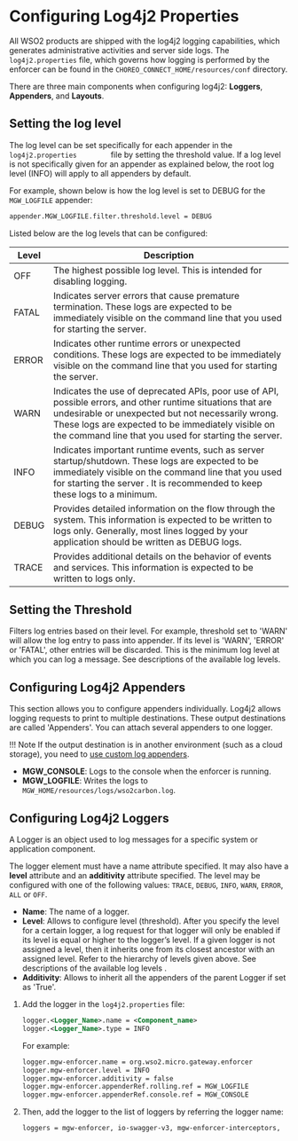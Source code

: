 # Configuring Log4j2 Properties

All WSO2 products are shipped with the log4j2 logging capabilities, which generates administrative activities and server side logs. The `log4j2.properties` file, which governs how logging is performed by the enforcer can be found in the `CHOREO_CONNECT_HOME/resources/conf` directory.

There are three main components when configuring log4j2: **Loggers**, **Appenders**, and **Layouts**.

## Setting the log level

The log level can be set specifically for each appender in the `log4j2.properties        ` file by setting the threshold value. If a log level is not specifically given for an appender as explained below, the root log level (INFO) will apply to all appenders by default.

For example, shown below is how the log level is set to DEBUG for the `MGW_LOGFILE` appender:

```bash
appender.MGW_LOGFILE.filter.threshold.level = DEBUG
```

Listed below are the log levels that can be configured:

| Level | Description                                                                                                                                                                                                                                                                     |
|-------|---------------------------------------------------------------------------------------------------------------------------------------------------------------------------------------------------------------------------------------------------------------------------------|
| OFF   | The highest possible log level. This is intended for disabling logging.                                                                                                                                                                                                         |
| FATAL | Indicates server errors that cause premature termination. These logs are expected to be immediately visible on the command line that you used for starting the server.                                                                                                          |
| ERROR | Indicates other runtime errors or unexpected conditions. These logs are expected to be immediately visible on the command line that you used for starting the server.                                                                                                           |
| WARN  | Indicates the use of deprecated APIs, poor use of API, possible errors, and other runtime situations that are undesirable or unexpected but not necessarily wrong. These logs are expected to be immediately visible on the command line that you used for starting the server. |
| INFO  | Indicates important runtime events, such as server startup/shutdown. These logs are expected to be immediately visible on the command line that you used for starting the server . It is recommended to keep these logs to a minimum.                                           |
| DEBUG | Provides detailed information on the flow through the system. This information is expected to be written to logs only. Generally, most lines logged by your application should be written as DEBUG logs.                                                                        |
| TRACE | Provides additional details on the behavior of events and services. This information is expected to be written to logs only.                                       |

## Setting the Threshold

Filters log entries based on their level. For example, threshold set to 'WARN' will allow the log entry to pass into appender. If its level is 'WARN', 'ERROR' or 'FATAL', other entries will be discarded. This is the minimum log level at which you can log a message. See descriptions of the available log levels.

## Configuring Log4j2 Appenders

This section allows you to configure appenders individually. Log4j2 allows logging requests to print to multiple destinations. These output destinations are called 'Appenders'. You can attach several appenders to one logger.

!!! Note
    If the output destination is in another environment (such as a cloud storage), you need to [use custom log appenders](#using-custom-log-appenders).

-   **MGW_CONSOLE**: Logs to the console when the enforcer is running.
-   **MGW_LOGFILE**: Writes the logs to `MGW_HOME/resources/logs/wso2carbon.log`.                 

## Configuring Log4j2 Loggers

A Logger is an object used to log messages for a specific system or application component. 

The logger element must have a name attribute specified. It may also have a **level** attribute and an **additivity** attribute specified. The level may be configured with one of the following values: `TRACE`, `DEBUG`, `INFO`, `WARN`, `ERROR`, `ALL` or `OFF`. 

-   **Name**: The name of a logger.
-   **Level**: Allows to configure level (threshold). After you specify the level for a certain logger, a log request for that logger will only be enabled if its level is equal or higher to the logger’s level. If a given logger is not assigned a level, then it inherits one from its closest ancestor with an assigned level. Refer to the hierarchy of levels given above. See descriptions of the available log levels .
-   **Additivity**: Allows to inherit all the appenders of the parent Logger if set as 'True'.

1.  Add the logger in the `log4j2.properties` file:

    ```xml
    logger.<Logger_Name>.name = <Component_name>
    logger.<Logger_Name>.type = INFO
    ```

    For example:

    ```xml
    logger.mgw-enforcer.name = org.wso2.micro.gateway.enforcer
    logger.mgw-enforcer.level = INFO
    logger.mgw-enforcer.additivity = false
    logger.mgw-enforcer.appenderRef.rolling.ref = MGW_LOGFILE
    logger.mgw-enforcer.appenderRef.console.ref = MGW_CONSOLE
    ```

2.  Then, add the logger to the list of loggers by referring the logger name:

    ```xml
    loggers = mgw-enforcer, io-swagger-v3, mgw-enforcer-interceptors, 
    ```